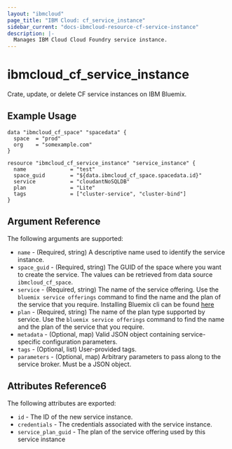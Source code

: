 ```yaml
---
layout: "ibmcloud"
page_title: "IBM Cloud: cf_service_instance"
sidebar_current: "docs-ibmcloud-resource-cf-service-instance"
description: |-
  Manages IBM Cloud Cloud Foundry service instance.
---
```


# ibmcloud\_cf_service_instance

Crate, update, or delete CF service instances on IBM Bluemix.

## Example Usage

```hcl
data "ibmcloud_cf_space" "spacedata" {
  space  = "prod"
  org    = "somexample.com"
}

resource "ibmcloud_cf_service_instance" "service_instance" {
  name              = "test"
  space_guid        = "${data.ibmcloud_cf_space.spacedata.id}"
  service           = "cloudantNoSQLDB"
  plan              = "Lite"
  tags              = ["cluster-service", "cluster-bind"]
}

```

## Argument Reference

The following arguments are supported:

* `name` - (Required, string) A descriptive name used to identify the service instance.
* `space_guid` - (Required, string) The GUID of the space where you want to create the service. The values can be retrieved from data source `ibmcloud_cf_space`.
* `service` - (Required, string) The name of the service offering. Use the `bluemix service offerings` command to find the name and the plan of the service that you require. Installing Bluemix cli can be found [here](https://console.ng.bluemix.net/docs/cli/reference/bluemix_cli/index.html#getting-started)
* `plan` - (Required, string) The name of the plan type supported by service. Use the `bluemix service offerings` command to find the name and the plan of the service that you require.
* `metadata` - (Optional, map) Valid JSON object containing service-specific configuration parameters.
* `tags` - (Optional, list) User-provided tags.
* `parameters` - (Optional, map) Arbitrary parameters to pass along to the service broker. Must be a JSON object.

## Attributes Reference6

The following attributes are exported:

* `id` - The ID of the new service instance.
* `credentials` - The credentials associated with the service instance.
* `service_plan_guid` - The plan of the service offering used by this service instance 

